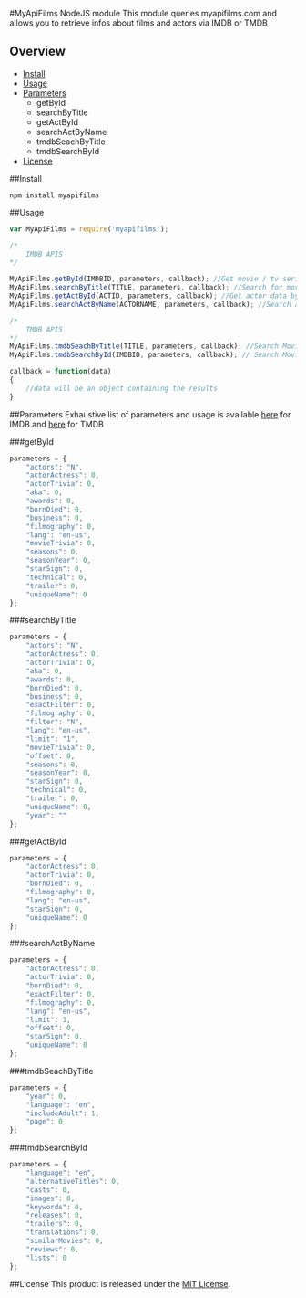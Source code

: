 #MyApiFilms NodeJS module
This module queries myapifilms.com and allows you to retrieve infos about films and actors via IMDB or TMDB

## Overview

* [Install](#install)
* [Usage](#usage)
* [Parameters](#parameters)
	* getById
	* searchByTitle
	* getActById
	* searchActByName
	* tmdbSeachByTitle
	* tmdbSearchById
* [License](#license)

##Install
```
npm install myapifilms
```

##Usage
```js
var MyApiFilms = require('myapifilms');

/* 	
	IMDB APIS
*/

MyApiFilms.getById(IMDBID, parameters, callback); //Get movie / tv serie / videogame by ID
MyApiFilms.searchByTitle(TITLE, parameters, callback); //Search for movie / tv serie / videogame by TITLE
MyApiFilms.getActById(ACTID, parameters, callback); //Get actor data by ID
MyApiFilms.searchActByName(ACTORNAME, parameters, callback); //Search actor by NAME

/* 	
	TMDB APIS
*/
MyApiFilms.tmdbSeachByTitle(TITLE, parameters, callback); //Search Movie by TITLE
MyApiFilms.tmdbSearchById(IMDBID, parameters, callback); // Search Movie by ID

callback = function(data)
{
	//data will be an object containing the results
}
```

##Parameters
Exhaustive list of parameters and usage is available [here][myapifilms_imdb] for IMDB and [here][myapifilms_tmdb] for TMDB

###getById
```js
parameters = {
	"actors": "N",
	"actorActress": 0,
	"actorTrivia": 0,
	"aka": 0,
	"awards": 0,
	"bornDied": 0,
	"business": 0,
	"filmography": 0,
	"lang": "en-us",
	"movieTrivia": 0,
	"seasons": 0,
	"seasonYear": 0,
	"starSign": 0,
	"technical": 0,
	"trailer": 0,
	"uniqueName": 0
};
```

###searchByTitle
```js
parameters = {
	"actors": "N",
	"actorActress": 0,
	"actorTrivia": 0,
	"aka": 0,
	"awards": 0,
	"bornDied": 0,
	"business": 0,
	"exactFilter": 0,
	"filmography": 0,
	"filter": "N",
	"lang": "en-us",
	"limit": "1",
	"movieTrivia": 0,
	"offset": 0,
	"seasons": 0,
	"seasonYear": 0,
	"starSign": 0,
	"technical": 0,
	"trailer": 0,
	"uniqueName": 0,
	"year": ""
};
```

###getActById
```js
parameters = {
	"actorActress": 0,
	"actorTrivia": 0,
	"bornDied": 0,
	"filmography": 0,
	"lang": "en-us",
	"starSign": 0,
	"uniqueName": 0
};
```

###searchActByName
```js
parameters = {
	"actorActress": 0,
	"actorTrivia": 0,
	"bornDied": 0,
	"exactFilter": 0,
	"filmography": 0,
	"lang": "en-us",
	"limit": 1,
	"offset": 0,
	"starSign": 0,
	"uniqueName": 0
};
```

###tmdbSeachByTitle
```js
parameters = {
	"year": 0,
	"language": "en",
	"includeAdult": 1,
	"page": 0
};
```

###tmdbSearchById
```js
parameters = {
	"language": "en",
	"alternativeTitles": 0,
	"casts": 0,
	"images": 0,
	"keywords": 0,
	"releases": 0,
	"trailers": 0,
	"translations": 0,
	"similarMovies": 0,
	"reviews": 0,
	"lists": 0
};
```

##License
This product is released under the [MIT License][opensource].

[myapifilms_imdb]: http://www.myapifilms.com/index.jsp
[myapifilms_tmdb]: http://www.myapifilms.com/tmdb.jsp
[opensource]: http://www.opensource.org/licenses/MIT